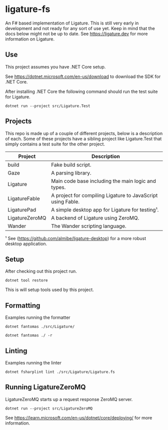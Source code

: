 # ligature-fs

An F# based implementation of Ligature.
This is still very early in development and not ready for any sort of use yet.
Keep in mind that the docs below might not be up to date.
See https://ligature.dev for more information on Ligature.

## Use

This project assumes you have .NET Core setup.

See https://dotnet.microsoft.com/en-us/download to download the SDK for .NET Core.

After installing .NET Core the following command should run the test suite for Ligature.

```
dotnet run --project src/Ligature.Test
```

## Projects

This repo is made up of a couple of different projects, below is a description of each.
Some of these projects have a sibling project like Ligature.Test that simply contains a
test suite for the other project.

| Project            | Description                                                        |
| ------------------ | ------------------------------------------------------------------ |
| build              | Fake build script.                                                 |
| Gaze               | A parsing library.                                                 |
| Ligature           | Main code base including the main logic and types.                 |
| LigatureFable      | A project for compiling Ligature to JavaScript using Fable.        |
| LigaturePad        | A simple desktop app for Ligature for testing¹.                    |
| LigatureZeroMQ     | A backend of Ligature using ZeroMQ.                                |
| Wander             | The Wander scripting language.                                     |

¹ See (https://github.com/almibe/ligature-desktop) for a more robust desktop application.

## Setup

After checking out this project run.

`dotnet tool restore`

This is will setup tools used by this project.

## Formatting

Examples running the formatter

`dotnet fantomas ./src/Ligature/`

`dotnet fantomas ./ -r`

## Linting

Examples running the linter

`dotnet fsharplint lint ./src/Ligature/Ligature.fs`

## Running LigatureZeroMQ

LigatureZeroMQ starts up a request response ZeroMQ server.

`dotnet run --project src/LigatureZeroMQ`

See https://learn.microsoft.com/en-us/dotnet/core/deploying/ for more information.
